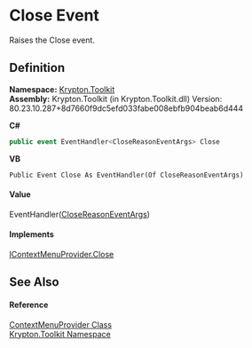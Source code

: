 # Close Event


Raises the Close event.



## Definition
**Namespace:** <a href="79d2eac2-21f4-54ff-7552-b20c33c30600.md">Krypton.Toolkit</a>  
**Assembly:** Krypton.Toolkit (in Krypton.Toolkit.dll) Version: 80.23.10.287+8d7660f9dc5efd033fabe008ebfb904beab6d444

**C#**
``` C#
public event EventHandler<CloseReasonEventArgs> Close
```
**VB**
``` VB
Public Event Close As EventHandler(Of CloseReasonEventArgs)
```



#### Value
EventHandler(<a href="5ff18c0a-b745-c559-78c3-83caca416c0c.md">CloseReasonEventArgs</a>)

#### Implements
<a href="be4968cf-32ad-0954-2413-d33030d71a55.md">IContextMenuProvider.Close</a>  


## See Also


#### Reference
<a href="1bdd5154-fb29-6360-fee9-cfdf41d2214c.md">ContextMenuProvider Class</a>  
<a href="79d2eac2-21f4-54ff-7552-b20c33c30600.md">Krypton.Toolkit Namespace</a>  
